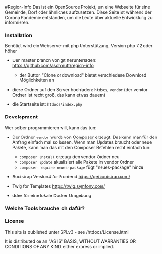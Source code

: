 #Region-Info
Das ist ein OpenSource Projekt, um eine Webseite für eine Gemeinde, Dorf oder ähnliches aufzusetzen. 
Diese Seite ist während der Corona Pandemie entstanden, um die Leute über aktuelle Entwicklung zu informieren.

### Installation

Benötigt wird ein Webserver mit php Unterstützung, Version php 7.2 oder höher

* Den master branch von git herunterladen: https://github.com/aschmutt/region-info
  * der Button "Clone or download" bietet verschiedene Download Möglichkeiten an

* diese Ordner auf den Server hochladen: `htdocs`, `vendor` (der vendor Ordner ist recht groß, das kann etwas dauern)
* die Startseite ist: `htdocs/index.php` 

### Development

Wer selber programmieren will, kann das tun: 

* Der Ordner `vendor` wurde von [Composer](https://getcomposer.org/) erzeugt. Das kann man für den Anfang einfach mal so lassen. 
Wenn man Updates braucht oder neue Pakete, kann man das mit den Composer Befehlen recht einfach tun: 

  * `composer install` erzeugt den vendor Ordner neu
  * `composer update` akualisiert alle Pakete im vendor Ordner
  * `composer require neues-package` fügt "neues-package" hinzu 

* Bootstrap Version4 for Frontend https://getbootstrap.com/
* Twig for Templates https://twig.symfony.com/
* ddev für eine lokale Docker Umgebung




### Welche Tools brauche ich dafür? 





### License
This site is published unter GPLv3 - see /htdocs/License.html

It is distributed on an "AS IS" BASIS, WITHOUT WARRANTIES OR CONDITIONS OF ANY KIND, either express or implied.                       
